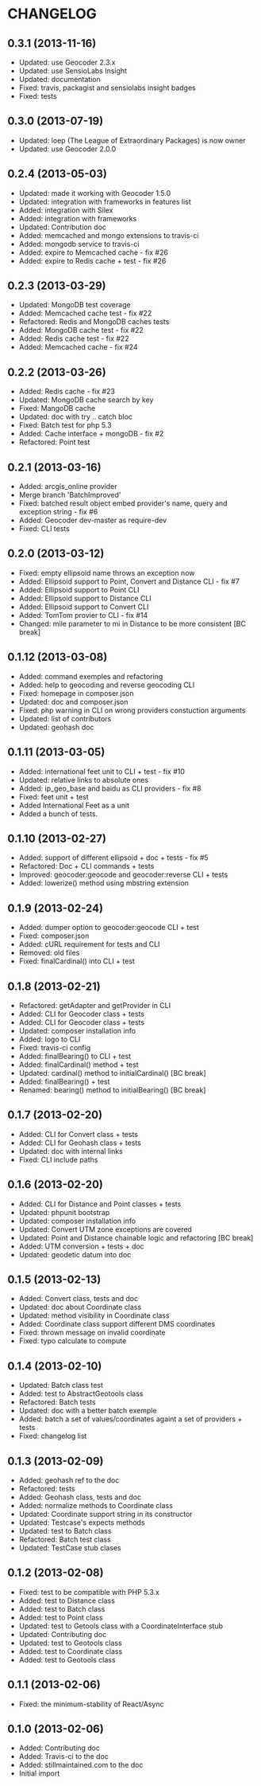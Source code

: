 CHANGELOG
=========

0.3.1 (2013-11-16)
------------------

* Updated: use Geocoder 2.3.x
* Updated: use SensioLabs Insight
* Updated: documentation
* Fixed: travis, packagist and sensiolabs insight badges
* Fixed: tests


0.3.0 (2013-07-19)
------------------

* Updated: loep (The League of Extraordinary Packages) is now owner
* Updated: use Geocoder 2.0.0

0.2.4 (2013-05-03)
------------------

* Updated: made it working with Geocoder 1.5.0
* Updated: integration with frameworks in features list
* Added: integration with Silex
* Added: integration with frameworks
* Updated: Contribution doc
* Added: memcached and mongo extensions to travis-ci
* Added: mongodb service to travis-ci
* Added: expire to Memcached cache - fix #26
* Added: expire to Redis cache + test - fix #26

0.2.3 (2013-03-29)
------------------

* Updated: MongoDB test coverage
* Added: Memcached cache test - fix #22
* Refactored: Redis and MongoDB caches tests
* Added: MongoDB cache test - fix #22
* Added: Redis cache test - fix #22
* Added: Memcached cache - fix #24

0.2.2 (2013-03-26)
------------------

* Added: Redis cache - fix #23
* Updated: MongoDB cache search by key
* Fixed: MangoDB cache
* Updated: doc with try .. catch bloc
* Fixed: Batch test for php 5.3
* Added: Cache interface + mongoDB - fix #2
* Refactored: Point test

0.2.1 (2013-03-16)
------------------

* Added: arcgis_online provider
* Merge branch 'BatchImproved'
* Fixed: batched result object embed provider's name, query and exception string - fix #6
* Added: Geocoder dev-master as require-dev
* Fixed: CLI tests

0.2.0 (2013-03-12)
------------------

* Fixed: empty ellipsoid name throws an exception now
* Added: Ellipsoid support to Point, Convert and Distance CLI - fix #7
* Added: Ellipsoid support to Point CLI
* Added: Ellipsoid support to Distance CLI
* Added: Ellipsoid support to Convert CLI
* Added: TomTom provier to CLI - fix #14
* Changed: mile parameter to mi in Distance to be more consistent [BC break]

0.1.12 (2013-03-08)
-------------------

* Added: command exemples and refactoring
* Added: help to geocoding and reverse geocoding CLI
* Fixed: homepage in composer.json
* Updated: doc and composer.json
* Fixed: php warning in CLI on wrong providers constuction arguments
* Updated: list of contributors
* Updated: geohash doc

0.1.11 (2013-03-05)
-------------------

* Added: international feet unit to CLI + test - fix #10
* Updated: relative links to absolute ones
* Added: ip_geo_base and baidu as CLI providers - fix #8
* Fixed: feet unit + test
* Added International Feet as a unit
* Added a bunch of tests.

0.1.10 (2013-02-27)
-------------------

* Added: support of different ellipsoid + doc + tests - fix #5
* Refactored: Doc + CLI commands + tests
* Improved: geocoder:geocode and geocoder:reverse CLI + tests
* Added: lowerize() method using mbstring extension

0.1.9 (2013-02-24)
------------------

* Added: dumper option to geocoder:geocode CLI + test
* Fixed: composer.json
* Added: cURL requirement for tests and CLI
* Removed: old files
* Fixed: finalCardinal() into CLI + test

0.1.8 (2013-02-21)
------------------

* Refactored: getAdapter and getProvider in CLI
* Added: CLI for Geocoder class + tests
* Added: CLI for Geocoder class + tests
* Updated: composer installation info
* Added: logo to CLI
* Fixed: travis-ci config
* Added: finalBearing() to CLI + test
* Added: finalCardinal() method + test
* Updated: cardinal() method to initialCardinal() [BC break]
* Added: finalBearing() + test
* Renamed: bearing() method to initialBearing() [BC break]

0.1.7 (2013-02-20)
------------------

* Added: CLI for Convert class + tests
* Added: CLI for Geohash class + tests
* Updated: doc with internal links
* Fixed: CLI include paths

0.1.6 (2013-02-20)
------------------

* Added: CLI for Distance and Point classes + tests
* Updated: phpunit bootstrap
* Updated: composer installation info
* Updated: Convert UTM zone exceptions are covered
* Updated: Point and Distance chainable logic and refactoring [BC break]
* Added: UTM conversion + tests + doc
* Updated: geodetic datum into doc

0.1.5 (2013-02-13)
------------------

* Added: Convert class, tests and doc
* Updated: doc about Coordinate class
* Updated: method visibility in Coordinate class
* Added: Coordinate class support different DMS coordinates
* Fixed: thrown message on invalid coordinate
* Fixed: typo calculate to compute

0.1.4 (2013-02-10)
------------------

* Updated: Batch class test
* Added: test to AbstractGeotools class
* Refactored: Batch tests
* Updated: doc with a better batch exemple
* Added: batch a set of values/coordinates againt a set of providers + tests
* Fixed: changelog list

0.1.3 (2013-02-09)
------------------

* Added: geohash ref to the doc
* Refactored: tests
* Added: Geohash class, tests and doc
* Added: normalize methods to Coordinate class
* Updated: Coordinate support string in its constructor
* Updated: Testcase's expects methods
* Updated: test to Batch class
* Refactored: Batch test class
* Updated: TestCase stub clases

0.1.2 (2013-02-08)
------------------

* Fixed: test to be compatible with PHP 5.3.x
* Added: test to Distance class
* Added: test to Batch class
* Added: test to Point class
* Updated: test to Getools class with a CoordinateInterface stub
* Updated: Contributing doc
* Updated: test to Geotools class
* Added: test to Coordinate class
* Added: test to Geotools class

0.1.1 (2013-02-06)
------------------

* Fixed: the minimum-stability of React/Async

0.1.0 (2013-02-06)
------------------

* Added: Contributing doc
* Added: Travis-ci to the doc
* Added: stillmaintained.com to the doc
* Initial import
